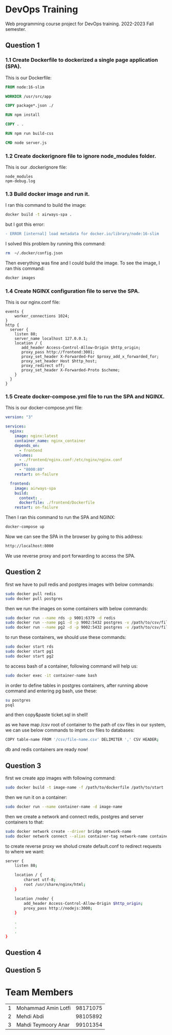 # DevOps Training

Web programming course project for DevOps training. 2022-2023 Fall semester.

## Question 1

### 1.1 Create Dockerfile to dockerized a single page application (SPA).

This is our Dockerfile:

```dockerfile
FROM node:16-slim

WORKDIR /usr/src/app

COPY package*.json ./

RUN npm install

COPY . .

RUN npm run build-css

CMD node server.js
```

### 1.2 Create dockerignore file to ignore node_modules folder.

This is our .dockerignore file:

```
node_modules
npm-debug.log
```

### 1.3 Build docker image and run it.

I ran this command to build the image:

```bash
docker build -t airways-spa .
```

but I got this error:

```diff
- ERROR [internal] load metadata for docker.io/library/node:16-slim
```

I solved this problem by running this command:

```bash
rm  ~/.docker/config.json 
```

Then everything was fine and I could build the image.
To see the image, I ran this command:

```bash
docker images
```

### 1.4 Create NGINX configuration file to serve the SPA.

This is our nginx.conf file:

```nginx
events {
    worker_connections 1024;
}
http {
  server {
    listen 80;
    server_name localhost 127.0.0.1;
    location / {
       add_header Access-Control-Allow-Origin $http_origin;
       proxy_pass http://frontend:3001;
       proxy_set_header X-Forwarded-For $proxy_add_x_forwarded_for;
       proxy_set_header Host $http_host;
       proxy_redirect off;
       proxy_set_header X-Forwarded-Proto $scheme;
    }
  }
}
```

### 1.5 Create docker-compose.yml file to run the SPA and NGINX.

This is our docker-compose.yml file:

```yaml
version: "3"

services:
  nginx:
    image: nginx:latest
    container_name: nginx_container
    depends_on:
      - frontend
    volumes:
      - ./frontend/nginx.conf:/etc/nginx/nginx.conf
    ports:
      - "8000:80"
    restart: on-failure

  frontend:
    image: airways-spa
    build:
      context: .
      dockerfile: ./frontend/Dockerfile
    restart: on-failure
```
Then I ran this command to run the SPA and NGINX:

```bash
docker-compose up
```

Now we can see the SPA in the browser by going to this address:

```bash
http://localhost:8000
```

We use reverse proxy and port forwarding to access the SPA.

## Question 2

first we have to pull redis and postgres images with below commands:

```bash
sudo docker pull redis
sudo docker pull postgres
```

then we run the images on some containers with below commands:

```bash
sudo docker run --name rds -p 9001:6379 -d redis
sudo docker run --name pg1 -d -p 9002:5432 postgres -v /path/to/csv/files:/csv postgres
sudo docker run --name pg2 -d -p 9002:5432 postgres -v /path/to/csv/files:/csv postgres
```

to run these containers, we should use these commands:

```bash
sudo docker start rds
sudo docker start pg1
sudo docker start pg2
```
to access bash of a container, following command will help us:

```bash
sudo docker exec -it container-name bash
```
in order to define tables in postgres containers, after running above command and entering pg bash, use these:

```bash
su postgres
psql
```
and then copy&paste ticket.sql in shell!

as we have map /csv root of container to the path of csv files in our system, we can use below commands to imprt csv files to databases:

```bash
COPY table-name FROM '/csv/file-name.csv' DELIMITER ',' CSV HEADER;
```
db and redis containers are ready now!

## Question 3

first we create app images with following command:

```bash
sudo docker build -t image-name -f /path/to/dockerfile /path/to/start
```

then we run it on a container:

```bash
sudo docker run --name container-name -d image-name
```

then we create a network and connect redis, postgres and server containers to that:

```bash
sudo docker network create --driver bridge network-name
sudo docker network connect --alias container-tag network-name container-name
```

to create reverse proxy we sholud create default.conf to redirect requests to where we want:

```bash
server {
    listen 80;

    location / {
        charset utf-8;
        root /usr/share/nginx/html;
    }

    location /node/ {
        add_header Access-Control-Allow-Origin $http_origin;
        proxy_pass http://nodejs:3000;
    }

    .
    .
    .
}
```

## Question 4

## Question 5

# Team Members

<table>
    <tr>
        <td>1</td>
        <td>Mohammad Amin Lotfi</td>
        <td>98171075</td>
    </tr>
    <tr>
        <td>2</td>
        <td>Mehdi Abdi</td>
        <td>98105892</td>
    </tr>
    <tr>
        <td>3</td>
        <td>Mahdi Teymoory Anar</td>
        <td>99101354</td>
     </tr>
</table>
